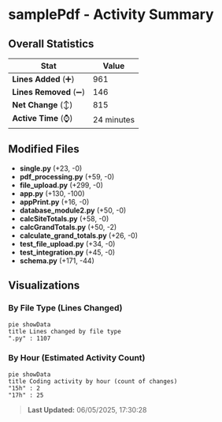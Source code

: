 # samplePdf - Activity Summary 

## Overall Statistics

| Stat                   | Value                                                             |
| ---------------------- | ----------------------------------------------------------------- |
| **Lines Added** (➕)   | 961                                          |
| **Lines Removed** (➖) | 146                                        |
| **Net Change** (↕)    | 815                |
| **Active Time** (⌚)   | 24 minutes |


## Modified Files
- **single.py** (+23, -0)
- **pdf_processing.py** (+59, -0)
- **file_upload.py** (+299, -0)
- **app.py** (+130, -100)
- **appPrint.py** (+16, -0)
- **database_module2.py** (+50, -0)
- **calcSiteTotals.py** (+58, -0)
- **calcGrandTotals.py** (+50, -2)
- **calculate_grand_totals.py** (+26, -0)
- **test_file_upload.py** (+34, -0)
- **test_integration.py** (+45, -0)
- **schema.py** (+171, -44)

## Visualizations

### By File Type (Lines Changed)

```mermaid
pie showData
title Lines changed by file type
".py" : 1107
```

### By Hour (Estimated Activity Count)

```mermaid
pie showData
title Coding activity by hour (count of changes)
"15h" : 2
"17h" : 25
```


> **Last Updated:** 06/05/2025, 17:30:28